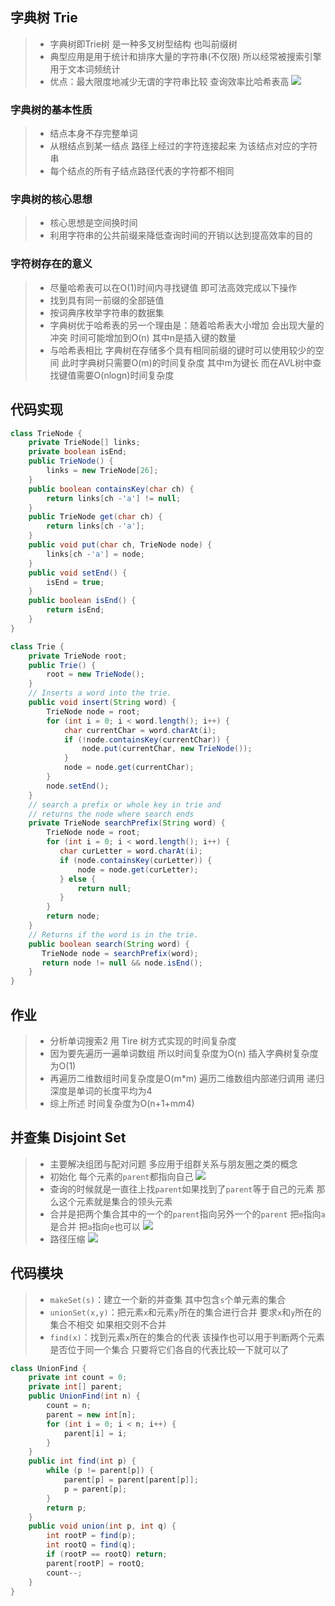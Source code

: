 ## 字典树 Trie
> - 字典树即Trie树 是一种多叉树型结构 也叫前缀树
> - 典型应用是用于统计和排序大量的字符串(不仅限) 所以经常被搜索引擎用于文本词频统计
> - 优点：最大限度地减少无谓的字符串比较 查询效率比哈希表高
![](index_files/13696a48-bdc3-4aef-aeb3-0717fe8e60be.jpg)

### 字典树的基本性质
> - 结点本身不存完整单词
> - 从根结点到某一结点 路径上经过的字符连接起来 为该结点对应的字符串
> - 每个结点的所有子结点路径代表的字符都不相同

### 字典树的核心思想
> - 核心思想是空间换时间
> - 利用字符串的公共前缀来降低查询时间的开销以达到提高效率的目的

### 字符树存在的意义
> - 尽量哈希表可以在O(1)时间内寻找键值 即可法高效完成以下操作
>  - 找到具有同一前缀的全部链值
>  - 按词典序枚举字符串的数据集
> - 字典树优于哈希表的另一个理由是：随着哈希表大小增加 会出现大量的冲突 时间可能增加到O(n) 其中n是插入键的数量
> - 与哈希表相比 字典树在存储多个具有相同前缀的键时可以使用较少的空间 此时字典树只需要O(m)的时间复杂度 其中m为键长 而在AVL树中查找键值需要O(nlogn)时间复杂度

## 代码实现
```java
class TrieNode {
    private TrieNode[] links;
    private boolean isEnd;
    public TrieNode() {
        links = new TrieNode[26];
    }
    public boolean containsKey(char ch) {
        return links[ch -'a'] != null;
    }
    public TrieNode get(char ch) {
        return links[ch -'a'];
    }
    public void put(char ch, TrieNode node) {
        links[ch -'a'] = node;
    }
    public void setEnd() {
        isEnd = true;
    }
    public boolean isEnd() {
        return isEnd;
    }
}
```
```java
class Trie {
    private TrieNode root;
    public Trie() {
        root = new TrieNode();
    }
    // Inserts a word into the trie.
    public void insert(String word) {
        TrieNode node = root;
        for (int i = 0; i < word.length(); i++) {
            char currentChar = word.charAt(i);
            if (!node.containsKey(currentChar)) {
                node.put(currentChar, new TrieNode());
            }
            node = node.get(currentChar);
        }
        node.setEnd();
    }
    // search a prefix or whole key in trie and
    // returns the node where search ends
    private TrieNode searchPrefix(String word) {
        TrieNode node = root;
        for (int i = 0; i < word.length(); i++) {
           char curLetter = word.charAt(i);
           if (node.containsKey(curLetter)) {
               node = node.get(curLetter);
           } else {
               return null;
           }
        }
        return node;
    }
    // Returns if the word is in the trie.
    public boolean search(String word) {
       TrieNode node = searchPrefix(word);
       return node != null && node.isEnd();
    }
}
```

## 作业
> - 分析单词搜索2 用 Tire 树方式实现的时间复杂度
>  - 因为要先遍历一遍单词数组 所以时间复杂度为O(n) 插入字典树复杂度为O(1)
>  - 再遍历二维数组时间复杂度是O(m*m) 遍历二维数组内部递归调用 递归深度是单词的长度平均为4
>  - 综上所述 时间复杂度为O(n+1+m*m*4)

## 并查集 Disjoint Set
> - 主要解决组团与配对问题 多应用于组群关系与朋友圈之类的概念
> - 初始化 每个元素的`parent`都指向自己
![](index_files/3544a86d-1fa0-4d2a-82aa-776ccb66821e.jpg)
> - 查询的时候就是一直往上找`parent`如果找到了`parent`等于自己的元素 那么这个元素就是集合的领头元素
> - 合并是把两个集合其中的一个的`parent`指向另外一个的`parent` 把`e`指向`a`是合并 把`a`指向`e`也可以
![](index_files/d68b14d0-a2fc-4ce8-b0d4-cb6035b37e8b.jpg)
> - 路径压缩
![](index_files/aeb7136e-cbf2-4041-b268-3845beaa370f.jpg)

## 代码模块
> - `makeSet(s)`：建立一个新的并查集 其中包含`s`个单元素的集合
> - `unionSet(x,y)`：把元素`x`和元素`y`所在的集合进行合并 要求`x`和`y`所在的集合不相交 如果相交则不合并
> - `find(x)`：找到元素`x`所在的集合的代表 该操作也可以用于判断两个元素是否位于同一个集合 只要将它们各自的代表比较一下就可以了
```java
class UnionFind {
    private int count = 0;
    private int[] parent;
    public UnionFind(int n) {
        count = n;
        parent = new int[n];
        for (int i = 0; i < n; i++) {
            parent[i] = i;
        }
    }
    public int find(int p) {
        while (p != parent[p]) {
            parent[p] = parent[parent[p]];
            p = parent[p];
        }
        return p;
    }
    public void union(int p, int q) {
        int rootP = find(p);
        int rootQ = find(q);
        if (rootP == rootQ) return;
        parent[rootP] = rootQ;
        count--;
    }
}
```